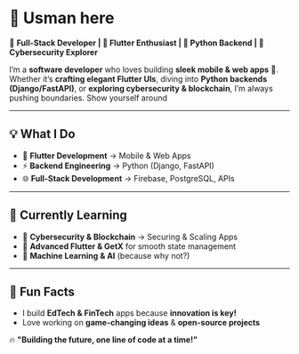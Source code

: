 # 👋 Usman here 
🚀 **Full-Stack Developer | 💙 Flutter Enthusiast | 🐍 Python Backend | 🔐 Cybersecurity Explorer**  

I’m a **software developer** who loves building **sleek mobile & web apps** 🚀. Whether it’s **crafting elegant Flutter UIs**, diving into **Python backends (Django/FastAPI)**, or **exploring cybersecurity & blockchain**, I’m always pushing boundaries. Show yourself around 

---

## 💡 What I Do  
- 📱 **Flutter Development** → Mobile & Web Apps  
- ⚡ **Backend Engineering** → Python (Django, FastAPI)  
- 🌐 **Full-Stack Development** → Firebase, PostgreSQL, APIs  
---

## 🌱 Currently Learning  
- 🔐 **Cybersecurity & Blockchain** → Securing & Scaling Apps  
- 🚀 **Advanced Flutter & GetX** for smooth state management  
- 🤖 **Machine Learning & AI** (because why not?)  
---

## 🚀 Fun Facts  
- I build **EdTech & FinTech** apps because **innovation is key!**  
- Love working on **game-changing ideas** & **open-source projects**  

🔥 **"Building the future, one line of code at a time!"**  

